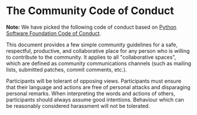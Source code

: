 # The Community Code of Conduct

**Note:** We have picked the following code of conduct based on [Python Software Foundation Code of Conduct](https://policies.python.org/python.org/code-of-conduct/).

This document provides a few simple community guidelines for a safe, respectful, productive, and collaborative place for any person who is willing to contribute to the community. 
It applies to all "collaborative spaces", which are defined as community communications channels (such as mailing lists, submitted patches, commit comments, etc.).

Participants will be tolerant of opposing views.
Participants must ensure that their language and actions are free of personal attacks and disparaging personal remarks.
When interpreting the words and actions of others, participants should always assume good intentions.
Behaviour which can be reasonably considered harassment will not be tolerated.
